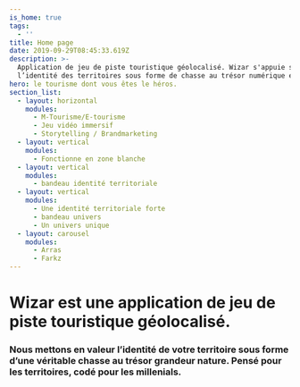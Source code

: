 ```yaml
---
is_home: true
tags:
  - ''
title: Home page
date: 2019-09-29T08:45:33.619Z
description: >-
  Application de jeu de piste touristique géolocalisé. Wizar s'appuie sur
  l’identité des territoires sous forme de chasse au trésor numérique et mobile.
hero: le tourisme dont vous êtes le héros.
section_list:
  - layout: horizontal
    modules:
      - M-Tourisme/E-tourisme
      - Jeu vidéo immersif
      - Storytelling / Brandmarketing
  - layout: vertical
    modules:
      - Fonctionne en zone blanche
  - layout: vertical
    modules:
      - bandeau identité territoriale
  - layout: vertical
    modules:
      - Une identité territoriale forte
      - bandeau univers
      - Un univers unique
  - layout: carousel
    modules:
      - Arras
      - Farkz
---
```

# Wizar est une application de **jeu de piste** touristique **géolocalisé**.

### Nous mettons en valeur l’identité de votre territoire sous forme d’une véritable chasse au trésor grandeur nature. Pensé pour les territoires, codé pour les millenials. 
